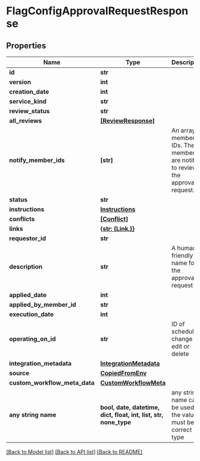 # FlagConfigApprovalRequestResponse


## Properties
Name | Type | Description | Notes
------------ | ------------- | ------------- | -------------
**id** | **str** |  | 
**version** | **int** |  | 
**creation_date** | **int** |  | 
**service_kind** | **str** |  | 
**review_status** | **str** |  | 
**all_reviews** | [**[ReviewResponse]**](ReviewResponse.md) |  | 
**notify_member_ids** | **[str]** | An array of member IDs. These members are notified to review the approval request. | 
**status** | **str** |  | 
**instructions** | [**Instructions**](Instructions.md) |  | 
**conflicts** | [**[Conflict]**](Conflict.md) |  | 
**links** | [**{str: (Link,)}**](Link.md) |  | 
**requestor_id** | **str** |  | [optional] 
**description** | **str** | A human-friendly name for the approval request | [optional] 
**applied_date** | **int** |  | [optional] 
**applied_by_member_id** | **str** |  | [optional] 
**execution_date** | **int** |  | [optional] 
**operating_on_id** | **str** | ID of scheduled change to edit or delete | [optional] 
**integration_metadata** | [**IntegrationMetadata**](IntegrationMetadata.md) |  | [optional] 
**source** | [**CopiedFromEnv**](CopiedFromEnv.md) |  | [optional] 
**custom_workflow_meta_data** | [**CustomWorkflowMeta**](CustomWorkflowMeta.md) |  | [optional] 
**any string name** | **bool, date, datetime, dict, float, int, list, str, none_type** | any string name can be used but the value must be the correct type | [optional]

[[Back to Model list]](../README.md#documentation-for-models) [[Back to API list]](../README.md#documentation-for-api-endpoints) [[Back to README]](../README.md)


